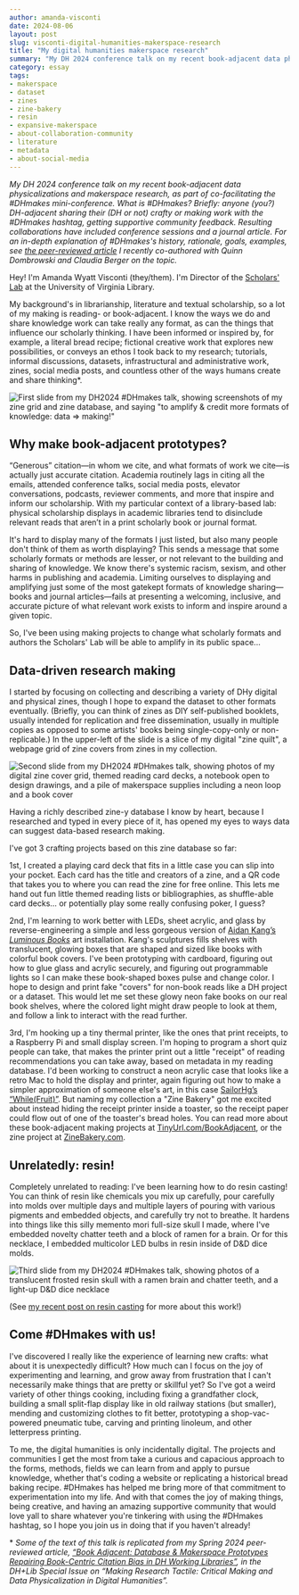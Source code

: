 ```yaml
---
author: amanda-visconti
date: 2024-08-06
layout: post
slug: visconti-digital-humanities-makerspace-research
title: "My digital humanities makerspace research"
summary: "My DH 2024 conference talk on my recent book-adjacent data physicalizations and makerspace research."
category: essay
tags:
- makerspace
- dataset
- zines
- zine-bakery
- resin
- expansive-makerspace
- about-collaboration-community
- literature
- metadata
- about-social-media
---
```


*My DH 2024 conference talk on my recent book-adjacent data physicalizations and makerspace research, as part of co-facilitating the #DHmakes mini-conference. What is #DHmakes? Briefly: anyone (you?) DH-adjacent sharing their (DH or not) crafty or making work with the #DHmakes hashtag, getting supportive community feedback. Resulting collaborations have included conference sessions and a journal article. For an in-depth explanation of #DHmakes's history, rationale, goals, examples, see [the peer-reviewed article](https://accesson.kr/kjdh/v.1/1/73/43507) I recently co-authored with Quinn Dombrowski and Claudia Berger on the topic.*

Hey! I'm Amanda Wyatt Visconti (they/them). I'm Director of the [Scholars' Lab](https://scholarsab.org) at the University of Virginia Library.

My background's in librarianship, literature and textual scholarship, so a lot of my making is reading- or book-adjacent. I know the ways we do and share knowledge work can take really any format, as can the things that influence our scholarly thinking. I have been informed or inspired by, for example, a literal bread recipe; fictional creative work that explores new possibilities, or conveys an ethos I took back to my research; tutorials, informal discussions, datasets, infrastructural and administrative work, zines, social media posts, and countless other of the ways humans create and share thinking*.

![First slide from my DH2024 #DHmakes talk, showing screenshots of my zine grid and zine database, and saying "to amplify & credit more formats of knowledge: data => making!"](https://literaturegeek.com/assets/post-media/DH2024-DHMakesTalk-Slide1.png)

## Why make book-adjacent prototypes?
“Generous” citation—in whom we cite, and what formats of work we cite—is actually just accurate citation. Academia routinely lags in citing all the emails, attended conference talks, social media posts, elevator conversations, podcasts, reviewer comments, and more that inspire and inform our scholarship. With my particular context of a library-based lab: physical scholarship displays in academic libraries tend to disinclude relevant reads that aren’t in a print scholarly book or journal format. 

It's hard to display many of the formats I just listed, but also many people don't think of them as worth displaying? This sends a message that some scholarly formats or methods are lesser, or not relevant to the building and sharing of knowledge. We know there's systemic racism, sexism, and other harms in publishing and academia. Limiting ourselves to displaying and amplifying just some of the most gatekept formats of knowledge sharing—books and journal articles—fails at presenting a welcoming, inclusive, and accurate picture of what relevant work exists to inform and inspire around a given topic. 

So, I've been using making projects to change what scholarly formats and authors the Scholars' Lab will be able to amplify in its public space...

## Data-driven research making
I started by focusing on collecting and describing a variety of DHy digital and physical zines, though I hope to expand the dataset to other formats eventually. (Briefly, you can think of zines as DIY self-published booklets, usually intended for replication and free dissemination, usually in multiple copies as opposed to some artists' books being single-copy-only or non-replicable.) In the upper-left of the slide is a slice of my digital "zine quilt", a webpage grid of zine covers from zines in my collection.

![Second slide from my DH2024 #DHmakes talk, showing photos of my digital zine cover grid, themed reading card decks, a notebook open to design drawings, and a pile of makerspace supplies including a neon loop and a book cover](https://literaturegeek.com/assets/post-media/DH2024-DHMakesTalk-Slide2.png)

Having a richly described zine-y database I know by heart, because I researched and typed in every piece of it, has opened my eyes to ways data can suggest data-based research making. 

I've got 3 crafting projects based on this zine database so far:

1st, I created a playing card deck that fits in a little case you can slip into your pocket. Each card has the title and creators of a zine, and a QR code that takes you to where you can read the zine for free online. This lets me hand out fun little themed reading lists or bibliographies, as shuffle-able card decks… or potentially play some really confusing poker, I guess?

2nd, I'm learning to work better with LEDs, sheet acrylic, and glass by reverse-engineering a simple and less gorgeous version of [Aidan Kang’s *Luminous Books*](https://www.thephotophore.com/airan-kang/) art installation. Kang's sculptures fills shelves with translucent, glowing boxes that are shaped and sized like books with colorful book covers. I've been prototyping with cardboard, figuring out how to glue glass and acrylic securely, and figuring out programmable lights so I can make these book-shaped boxes pulse and change color. I hope to design and print fake "covers" for non-book reads like a DH project or a dataset. This would let me set these glowy neon fake books on our real book shelves, where the colored light might draw people to look at them, and follow a link to interact with the read further.

3rd, I'm hooking up a tiny thermal printer, like the ones that print receipts, to a Raspberry Pi and small display screen. I'm hoping to program a short quiz people can take, that makes the printer print out a little "receipt" of reading recommendations you can take away, based on metadata in my reading database. I'd been working to construct a neon acrylic case that looks like a retro Mac to hold the display and printer, again figuring out how to make a simpler approximation of someone else's art, in this case [SailorHg’s “While(Fruit)”](https://sailorhg.com/images/fruit_computer_thumb.jpg). But naming my collection a "Zine Bakery" got me excited about instead hiding the receipt printer inside a toaster, so the receipt paper could flow out of one of the toaster's bread holes.
You can read more about these book-adjacent making projects at [TinyUrl.com/BookAdjacent](https://TinyUrl.com/BookAdjacent), or the zine project at [ZineBakery.com](https://ZineBakery.com).

## Unrelatedly: resin!
Completely unrelated to reading: I've been learning how to do resin casting! You can think of resin like chemicals you mix up carefully, pour carefully into molds over multiple days and multiple layers of pouring with various pigments and embedded objects, and carefully try not to breathe. It hardens into things like this silly memento mori full-size skull I made, where I've embedded novelty chatter teeth and a block of ramen for a brain. Or for this necklace, I embedded multicolor LED bulbs in resin inside of D&D dice molds.

![Third slide from my DH2024 #DHmakes talk, showing photos of a translucent frosted resin skull with a ramen brain and chatter teeth, and a light-up D&D dice necklace](https://literaturegeek.com/assets/post-media/DH2024-DHMakesTalk-Slide3.png)

(See [my recent post on resin casting](https://literaturegeek.com/2024/06/10/resin-casting-projects) for more about this work!)

## Come #DHmakes with us!
I've discovered I really like the experience of learning new crafts: what about it is unexpectedly difficult? How much can I focus on the joy of experimenting and learning, and grow away from frustration that I can't necessarily make things that are pretty or skillful yet? So I've got a weird variety of other things cooking, including fixing a grandfather clock, building a small split-flap display like in old railway stations (but smaller), mending and customizing clothes to fit better, prototyping a shop-vac-powered pneumatic tube, carving and printing linoleum, and other letterpress printing. 

To me, the digital humanities is only incidentally digital. The projects and communities I get the most from take a curious and capacious approach to the forms, methods, fields we can learn from and apply to pursue knowledge, whether that's coding a website or replicating a historical bread baking recipe. #DHmakes has helped me bring more of that commitment to experimentation into my life. And with that comes the joy of making things, being creative, and having an amazing supportive community that would love yall to share whatever you're tinkering with using the #DHmakes hashtag, so I hope you join us in doing that if you haven't already!

\* *Some of the text of this talk is replicated from my Spring 2024 peer-reviewed article, [“Book Adjacent: Database & Makerspace Prototypes Repairing Book-Centric Citation Bias in DH Working Libraries”](https://dhandlib.org/2024/04/29/book-adjacent-database-makerspace-prototypes-repairing-book-centric-citation-bias-in-dh-working-libraries/), in the DH+Lib Special Issue on “Making Research Tactile: Critical Making and Data Physicalization in Digital Humanities”.*